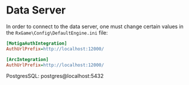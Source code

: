 # Data Server
In order to connect to the data server, one must change certain values in the `RxGame\Config\DefaultEngine.ini` file:

```ini
[MotigaAuthIntegration]
AuthUrlPrefix=http://localhost:12000/

[ArcIntegration]
AuthUrlPrefix=http://localhost:12000/
```

PostgresSQL: postgres@localhost:5432